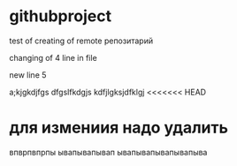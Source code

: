 # githubproject
test of creating of remote репозитарий

changing of 4 line in file

new line 5

a;kjgkdjfgs
dfgslfkdgjs
kdfjlgksjdfklgj
<<<<<<< HEAD

для измениия надо удалить 
=======
впврпвпрпы
ывапывапывап
ывапывапывапывапыва

